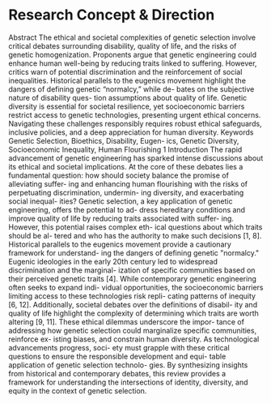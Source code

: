

# Research Concept & Direction

Abstract
The ethical and societal complexities of genetic selection involve critical debates surrounding disability, quality of life, and the risks of genetic homogenization. Proponents argue that genetic engineering could enhance human well-being by reducing traits linked to suffering. However, critics warn of potential discrimination and the reinforcement of social inequalities. Historical parallels to the eugenics movement highlight the dangers of defining genetic “normalcy,” while de- bates on the subjective nature of disability ques- tion assumptions about quality of life. Genetic diversity is essential for societal resilience, yet socioeconomic barriers restrict access to genetic technologies, presenting urgent ethical concerns. Navigating these challenges responsibly requires robust ethical safeguards, inclusive policies, and a deep appreciation for human diversity.
Keywords
Genetic Selection, Bioethics, Disability, Eugen- ics, Genetic Diversity, Socioeconomic Inequality, Human Flourishing
1 Introduction
The rapid advancement of genetic engineering has sparked intense discussions about its ethical and societal implications. At the core of these debates lies a fundamental question: how should society balance the promise of alleviating suffer- ing and enhancing human flourishing with the risks of perpetuating discrimination, undermin- ing diversity, and exacerbating social inequal- ities? Genetic selection, a key application of genetic engineering, offers the potential to ad- dress hereditary conditions and improve quality of life by reducing traits associated with suffer- ing. However, this potential raises complex eth-
ical questions about which traits should be al- tered and who has the authority to make such decisions [1, 8].
Historical parallels to the eugenics movement provide a cautionary framework for understand- ing the dangers of defining genetic "normalcy." Eugenic ideologies in the early 20th century led to widespread discrimination and the marginal- ization of specific communities based on their perceived genetic traits [4]. While contemporary genetic engineering often seeks to expand indi- vidual opportunities, the socioeconomic barriers limiting access to these technologies risk repli- cating patterns of inequity [6, 12]. Additionally, societal debates over the definitions of disabil- ity and quality of life highlight the complexity of determining which traits are worth altering [9, 11].
These ethical dilemmas underscore the impor- tance of addressing how genetic selection could marginalize specific communities, reinforce ex- isting biases, and constrain human diversity. As technological advancements progress, soci- ety must grapple with these critical questions to ensure the responsible development and equi- table application of genetic selection technolo- gies. By synthesizing insights from historical and contemporary debates, this review provides a framework for understanding the intersections of identity, diversity, and equity in the context of genetic selection.



